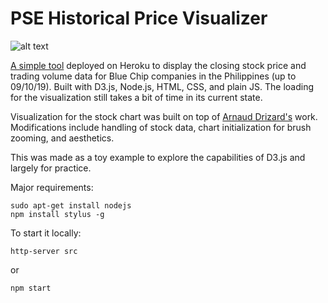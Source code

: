 # PSE Historical Price Visualizer

![alt text](https://github.com/amielle/PSE-Historical-Price-Visualizer/blob/master/img/sample.png "Sample image of site")

[A simple tool](https://pse-prices.herokuapp.com/) deployed on Heroku to display the closing stock price and trading volume data for Blue Chip companies in the Philippines (up to 09/10/19). Built with D3.js, Node.js, HTML, CSS, and plain JS. The loading for the visualization still takes a bit of time in its current state.

Visualization for the stock chart was built on top of [Arnaud Drizard's](https://github.com/arnauddri/d3-stock) work. Modifications include handling of stock data, chart initialization for brush zooming, and aesthetics.

This was made as a toy example to explore the capabilities of D3.js and largely for practice.

Major requirements:
```
sudo apt-get install nodejs
npm install stylus -g
```

To start it locally:
```
http-server src
```
or 
```
npm start
```
